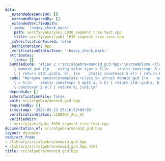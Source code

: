 ```yaml
---
data:
  _extendedDependsOn: []
  _extendedRequiredBy: []
  _extendedVerifiedWith:
  - icon: ':heavy_check_mark:'
    path: verify/yuki/yuki_1036_segment_tree.test.cpp
    title: verify/yuki/yuki_1036_segment_tree.test.cpp
  _isVerificationFailed: false
  _pathExtension: hpp
  _verificationStatusIcon: ':heavy_check_mark:'
  attributes:
    links: []
  bundledCode: "#line 2 \"src/algebra/monoid_gcd.hpp\"\n\ntemplate <class S> struct\
    \ monoid_gcd {\n    using value_type = S;\n    static constexpr S op(S a, S b)\
    \ { return std::gcd(a, b); }\n    static constexpr S e() { return 0; }\n};\n"
  code: "#pragma once\n\ntemplate <class S> struct monoid_gcd {\n    using value_type\
    \ = S;\n    static constexpr S op(S a, S b) { return std::gcd(a, b); }\n    static\
    \ constexpr S e() { return 0; }\n};\n"
  dependsOn: []
  isVerificationFile: false
  path: src/algebra/monoid_gcd.hpp
  requiredBy: []
  timestamp: '2022-08-23 23:16:52+09:00'
  verificationStatus: LIBRARY_ALL_AC
  verifiedWith:
  - verify/yuki/yuki_1036_segment_tree.test.cpp
documentation_of: src/algebra/monoid_gcd.hpp
layout: document
redirect_from:
- /library/src/algebra/monoid_gcd.hpp
- /library/src/algebra/monoid_gcd.hpp.html
title: src/algebra/monoid_gcd.hpp
---
```

